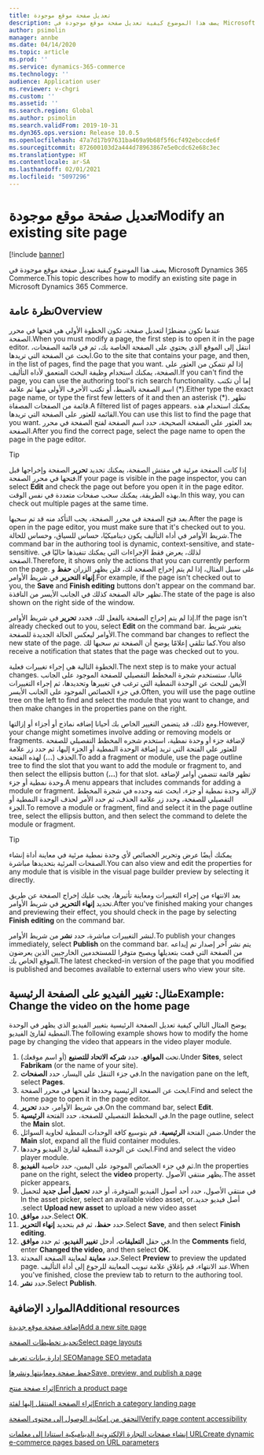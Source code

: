 ```yaml
---
title: تعديل صفحة موقع موجودة
description: يصف هذا الموضوع كيفية تعديل صفحة موقع موجودة في Microsoft Dynamics 365 Commerce.
author: psimolin
manager: annbe
ms.date: 04/14/2020
ms.topic: article
ms.prod: ''
ms.service: dynamics-365-commerce
ms.technology: ''
audience: Application user
ms.reviewer: v-chgri
ms.custom: ''
ms.assetid: ''
ms.search.region: Global
ms.author: psimolin
ms.search.validFrom: 2019-10-31
ms.dyn365.ops.version: Release 10.0.5
ms.openlocfilehash: 47a7d17b97631ba469a9b68f5f6cf492ebccde6f
ms.sourcegitcommit: 872600103d2a444d78963867e5e0cdc62e68c3ec
ms.translationtype: HT
ms.contentlocale: ar-SA
ms.lasthandoff: 02/01/2021
ms.locfileid: "5097296"
---
```

# <a name="modify-an-existing-site-page"></a><span data-ttu-id="9c4db-103">تعديل صفحة موقع موجودة</span><span class="sxs-lookup"><span data-stu-id="9c4db-103">Modify an existing site page</span></span>


[!include [banner](includes/banner.md)]

<span data-ttu-id="9c4db-104">يصف هذا الموضوع كيفية تعديل صفحة موقع موجودة في Microsoft Dynamics 365 Commerce.</span><span class="sxs-lookup"><span data-stu-id="9c4db-104">This topic describes how to modify an existing site page in Microsoft Dynamics 365 Commerce.</span></span>

## <a name="overview"></a><span data-ttu-id="9c4db-105">نظرة عامة</span><span class="sxs-lookup"><span data-stu-id="9c4db-105">Overview</span></span>

<span data-ttu-id="9c4db-106">عندما تكون مضطرًا لتعديل صفحة، تكون الخطوة الأولي هي فتحها في محرر الصفحة.</span><span class="sxs-lookup"><span data-stu-id="9c4db-106">When you must modify a page, the first step is to open it in the page editor.</span></span> <span data-ttu-id="9c4db-107">انتقل إلى الموقع الذي يحتوي على الصفحة الخاصة بك، ثم في قائمة الصفحات، ابحث عن الصفحة التي تريدها.</span><span class="sxs-lookup"><span data-stu-id="9c4db-107">Go to the site that contains your page, and then, in the list of pages, find the page that you want.</span></span> <span data-ttu-id="9c4db-108">إذا لم تتمكن من العثور على الصفحة، يمكنك استخدام وظيفة البحث المتعمق لأداه التأليف.</span><span class="sxs-lookup"><span data-stu-id="9c4db-108">If you can't find the page, you can use the authoring tool's rich search functionality.</span></span> <span data-ttu-id="9c4db-109">إما أن تكتب اسم الصفحة بالضبط، أو تكتب الأحرف الأولى منها ثم علامة (\*).</span><span class="sxs-lookup"><span data-stu-id="9c4db-109">Either type the exact page name, or type the first few letters of it and then an asterisk (\*).</span></span> <span data-ttu-id="9c4db-110">تظهر قائمة من الصفحات المصفاة.</span><span class="sxs-lookup"><span data-stu-id="9c4db-110">A filtered list of pages appears.</span></span> <span data-ttu-id="9c4db-111">يمكنك استخدام هذه القائمة للعثور على الصفحة التي تريدها.</span><span class="sxs-lookup"><span data-stu-id="9c4db-111">You can use this list to find the page that you want.</span></span> <span data-ttu-id="9c4db-112">بعد العثور علي الصفحة الصحيحة، حدد اسم الصفحة لفتح الصفحة في محرر الصفحة.</span><span class="sxs-lookup"><span data-stu-id="9c4db-112">After you find the correct page, select the page name to open the page in the page editor.</span></span>

> [!TIP]
> <span data-ttu-id="9c4db-113">إذا كانت الصفحة مرئية في مفتش الصفحة، يمكنك تحديد **تحرير** الصفحة وإخراجها قبل فتحها في محرر الصفحة.</span><span class="sxs-lookup"><span data-stu-id="9c4db-113">If your page is visible in the page inspector, you can select **Edit** and check the page out before you open it in the page editor.</span></span> <span data-ttu-id="9c4db-114">بهذه الطريقة، يمكنك سحب صفحات متعددة في نفس الوقت.</span><span class="sxs-lookup"><span data-stu-id="9c4db-114">In this way, you can check out multiple pages at the same time.</span></span>

<span data-ttu-id="9c4db-115">بعد فتح الصفحة في محرر الصفحة، يجب التأكد منه قد تم سحبها.</span><span class="sxs-lookup"><span data-stu-id="9c4db-115">After the page is open in the page editor, you must make sure that it's checked out to you.</span></span> <span data-ttu-id="9c4db-116">شريط الأوامر في أداه التأليف يكون ديناميكيًا، حساس للسياق، وحساس للحالة.</span><span class="sxs-lookup"><span data-stu-id="9c4db-116">The command bar in the authoring tool is dynamic, context-sensitive, and state-sensitive.</span></span> <span data-ttu-id="9c4db-117">لذلك، يعرض فقط الإجراءات التي يمكنك تنفيذها حاليًا في الصفحة.</span><span class="sxs-lookup"><span data-stu-id="9c4db-117">Therefore, it shows only the actions that you can currently perform on the page.</span></span> <span data-ttu-id="9c4db-118">على سبيل المثال، إذا لم يتم إخراج الصفحة لك، فلن يظهر الزران **حفظ** و **إنهاء التحرير** في شريط الأوامر.</span><span class="sxs-lookup"><span data-stu-id="9c4db-118">For example, if the page isn't checked out to you, the **Save** and **Finish editing** buttons don't appear on the command bar.</span></span> <span data-ttu-id="9c4db-119">تظهر حالة الصفحة كذلك في الجانب الأيسر من النافذة.</span><span class="sxs-lookup"><span data-stu-id="9c4db-119">The state of the page is also shown on the right side of the window.</span></span>

<span data-ttu-id="9c4db-120">إذا لم يتم إخراج الصفحة بالفعل لك، فحدد **تحرير** في شريط الأوامر.</span><span class="sxs-lookup"><span data-stu-id="9c4db-120">If the page isn't already checked out to you, select **Edit** on the command bar.</span></span> <span data-ttu-id="9c4db-121">يتغير شريط الأوامر ليعكس الحالة الجديدة للصفحة.</span><span class="sxs-lookup"><span data-stu-id="9c4db-121">The command bar changes to reflect the new state of the page.</span></span> <span data-ttu-id="9c4db-122">كما تتلقي إعلامًا يوضح أن الصفحة تم سحبها لك.</span><span class="sxs-lookup"><span data-stu-id="9c4db-122">You also receive a notification that states that the page was checked out to you.</span></span>

<span data-ttu-id="9c4db-123">الخطوة التالية هي إجراء تغييرات فعلية.</span><span class="sxs-lookup"><span data-stu-id="9c4db-123">The next step is to make your actual changes.</span></span> <span data-ttu-id="9c4db-124">غالبا، ستستخدم شجرة المخطط التفصيلي للصفحة الموجود على الجانب الأيمن للبحث عن الوحدة النمطية التي ترغب في تغييرها وتحديدها، ثم إجراء التغييرات في جزء الخصائص الموجود على الجانب الأيسر.</span><span class="sxs-lookup"><span data-stu-id="9c4db-124">Often, you will use the page outline tree on the left to find and select the module that you want to change, and then make changes in the properties pane on the right.</span></span> 

<span data-ttu-id="9c4db-125">ومع ذلك، قد يتضمن التغيير الخاص بك أحيانا إضافه نماذج أو أجزاء أو إزالتها.</span><span class="sxs-lookup"><span data-stu-id="9c4db-125">However, your change might sometimes involve adding or removing models or fragments.</span></span> <span data-ttu-id="9c4db-126">لإضافة جزء أو وحدة نمطية، استخدم شجره المخطط التفصيلي للصفحة للعثور علي الفتحة التي تريد إضافة الوحدة النمطية أو الجزء إليها، ثم حدد زر علامة الحذف (**...**) لهذه الفتحة.</span><span class="sxs-lookup"><span data-stu-id="9c4db-126">To add a fragment or module, use the page outline tree to find the slot that you want to add the module or fragment to, and then select the ellipsis button (**...**) for that slot.</span></span> <span data-ttu-id="9c4db-127">تظهر قائمة تتضمن أوامر لإضافة وحدة نمطية أو جزء.</span><span class="sxs-lookup"><span data-stu-id="9c4db-127">A menu appears that includes commands for adding a module or fragment.</span></span> <span data-ttu-id="9c4db-128">لإزالة وحدة نمطية أو جزء، ابحث عنه وحدده في شجرة المخطط التفصيلي للصفحة، وحدد زر علامة الحذف، ثم حدد الأمر لحذف الوحدة النمطية أو الجزء.</span><span class="sxs-lookup"><span data-stu-id="9c4db-128">To remove a module or fragment, find and select it in the page outline tree, select the ellipsis button, and then select the command to delete the module or fragment.</span></span>

> [!TIP]
> <span data-ttu-id="9c4db-129">يمكنك أيضًا عرض وتحرير الخصائص لأي وحدة نمطية مرئية في معاينة أداة إنشاء الصفحات المرئية بتحديدها مباشرة.</span><span class="sxs-lookup"><span data-stu-id="9c4db-129">You can also view and edit the properties for any module that is visible in the visual page builder preview by selecting it directly.</span></span>

<span data-ttu-id="9c4db-130">بعد الانتهاء من إجراء التغييرات ومعاينة تأثيرها، يجب عليك إخراج الصفحة عن طريق تحديد **إنهاء التحرير** في شريط الأوامر.</span><span class="sxs-lookup"><span data-stu-id="9c4db-130">After you've finished making your changes and previewing their effect, you should check in the page by selecting **Finish editing** on the command bar.</span></span> 

<span data-ttu-id="9c4db-131">لنشر التغييرات مباشرة، حدد **نشر** من شريط الأوامر.</span><span class="sxs-lookup"><span data-stu-id="9c4db-131">To publish your changes immediately, select **Publish** on the command bar.</span></span> <span data-ttu-id="9c4db-132">يتم نشر آخر إصدار تم إيداعه من الصفحة التي قمت بتعديلها ويصبح متوفرا للمستخدمين الخارجيين الذين يعرضون الموقع الخاص بك.</span><span class="sxs-lookup"><span data-stu-id="9c4db-132">The latest checked-in version of the page that you modified is published and becomes available to external users who view your site.</span></span> 

## <a name="example-change-the-video-on-the-home-page"></a><span data-ttu-id="9c4db-133">مثال: تغيير الفيديو على الصفحة الرئيسية</span><span class="sxs-lookup"><span data-stu-id="9c4db-133">Example: Change the video on the home page</span></span>

<span data-ttu-id="9c4db-134">يوضح المثال التالي كيفية تعديل الصفحة الرئيسية بتغيير الفيديو الذي يظهر في الوحدة النمطية لقارئ الفيديو.</span><span class="sxs-lookup"><span data-stu-id="9c4db-134">The following example shows how to modify the home page by changing the video that appears in the video player module.</span></span>

1. <span data-ttu-id="9c4db-135">تحت **المواقع**، حدد **شركه الاتحاد للتصنيع** (أو اسم موقعك).</span><span class="sxs-lookup"><span data-stu-id="9c4db-135">Under **Sites**, select **Fabrikam** (or the name of your site).</span></span>
1. <span data-ttu-id="9c4db-136">في جزء التنقل على اليسار، حدد **الصفحات**.</span><span class="sxs-lookup"><span data-stu-id="9c4db-136">In the navigation pane on the left, select **Pages**.</span></span>
1. <span data-ttu-id="9c4db-137">ابحث عن الصفحة الرئيسية وحددها لفتحها في محرر الصفحة.</span><span class="sxs-lookup"><span data-stu-id="9c4db-137">Find and select the home page to open it in the page editor.</span></span>
1. <span data-ttu-id="9c4db-138">في شريط الأوامر، حدد **تحرير**.</span><span class="sxs-lookup"><span data-stu-id="9c4db-138">On the command bar, select **Edit**.</span></span>
1. <span data-ttu-id="9c4db-139">في المخطط التفصيلي للصفحة، حدد الفتحة **الرئيسية**.</span><span class="sxs-lookup"><span data-stu-id="9c4db-139">In the page outline, select the **Main** slot.</span></span>
1. <span data-ttu-id="9c4db-140">ضمن الفتحة **الرئيسية**، قم بتوسيع كافة الوحدات النمطية لحاوية السوائل.</span><span class="sxs-lookup"><span data-stu-id="9c4db-140">Under the **Main** slot, expand all the fluid container modules.</span></span>
1. <span data-ttu-id="9c4db-141">ابحث عن الوحدة النمطية لقارئ الفيديو وحددها.</span><span class="sxs-lookup"><span data-stu-id="9c4db-141">Find and select the video player module.</span></span>
1. <span data-ttu-id="9c4db-142">ثم في جزء الخصائص الموجود على اليمين، حدد خاصية **الفيديو**.</span><span class="sxs-lookup"><span data-stu-id="9c4db-142">In the properties pane on the right, select the **video** property.</span></span> <span data-ttu-id="9c4db-143">يظهر منتقي الأصول.</span><span class="sxs-lookup"><span data-stu-id="9c4db-143">The asset picker appears.</span></span>
1. <span data-ttu-id="9c4db-144">في منتقي الأصول، حدد أحد أصول الفيديو المتوفرة، أو حدد **‏‫تحميل أصل جديد** لتحميل أصل فيديو جديد.</span><span class="sxs-lookup"><span data-stu-id="9c4db-144">In the asset picker, select an available video asset, or select **Upload new asset** to upload a new video asset.</span></span>
1. <span data-ttu-id="9c4db-145">حدد **موافق**.</span><span class="sxs-lookup"><span data-stu-id="9c4db-145">Select **OK**.</span></span>
1. <span data-ttu-id="9c4db-146">حدد **حفظ**، ثم قم بتحديد **إنهاء التحرير**.</span><span class="sxs-lookup"><span data-stu-id="9c4db-146">Select **Save**, and then select **Finish editing**.</span></span>
1. <span data-ttu-id="9c4db-147">في حقل **التعليقات**، أدخل **تغيير الفيديو**، ثم حدد **موافق**.</span><span class="sxs-lookup"><span data-stu-id="9c4db-147">In the **Comments** field, enter **Changed the video**, and then select **OK**.</span></span>
1. <span data-ttu-id="9c4db-148">حدد **معاينة** لمعاينة الصفحة المحدثة.</span><span class="sxs-lookup"><span data-stu-id="9c4db-148">Select **Preview** to preview the updated page.</span></span> <span data-ttu-id="9c4db-149">عند الانتهاء، قم بإغلاق علامة تبويب المعاينة للرجوع إلى أداة التأليف.</span><span class="sxs-lookup"><span data-stu-id="9c4db-149">When you've finished, close the preview tab to return to the authoring tool.</span></span>
1. <span data-ttu-id="9c4db-150">حدد **نشر**.</span><span class="sxs-lookup"><span data-stu-id="9c4db-150">Select **Publish**.</span></span>

## <a name="additional-resources"></a><span data-ttu-id="9c4db-151">الموارد الإضافية</span><span class="sxs-lookup"><span data-stu-id="9c4db-151">Additional resources</span></span>

[<span data-ttu-id="9c4db-152">إضافة صفحة موقع جديدة</span><span class="sxs-lookup"><span data-stu-id="9c4db-152">Add a new site page</span></span>](add-new-page.md)

[<span data-ttu-id="9c4db-153">تحديد تخطيطات الصفحة</span><span class="sxs-lookup"><span data-stu-id="9c4db-153">Select page layouts</span></span>](select-page-layouts.md)

[<span data-ttu-id="9c4db-154">إدارة بيانات تعريف SEO</span><span class="sxs-lookup"><span data-stu-id="9c4db-154">Manage SEO metadata</span></span>](manage-seo-metadata.md)

[<span data-ttu-id="9c4db-155">حفظ صفحة ومعاينتها ونشرها</span><span class="sxs-lookup"><span data-stu-id="9c4db-155">Save, preview, and publish a page</span></span>](save-preview-publish-page.md)

[<span data-ttu-id="9c4db-156">إثراء صفحة منتج</span><span class="sxs-lookup"><span data-stu-id="9c4db-156">Enrich a product page</span></span>](enrich-product-page.md)

[<span data-ttu-id="9c4db-157">إثراء الصفحة المنتقل إليها‬ لفئة</span><span class="sxs-lookup"><span data-stu-id="9c4db-157">Enrich a category landing page</span></span>](enrich-category-page.md)

[<span data-ttu-id="9c4db-158">التحقق من إمكانية الوصول إلى محتوى الصفحة</span><span class="sxs-lookup"><span data-stu-id="9c4db-158">Verify page content accessibility</span></span>](verify-accessibility.md)

[<span data-ttu-id="9c4db-159">إنشاء صفحات التجارة الإلكترونية الديناميكية استنادا إلى معلمات URL</span><span class="sxs-lookup"><span data-stu-id="9c4db-159">Create dynamic e-commerce pages based on URL parameters</span></span>](create-dynamic-pages.md)
